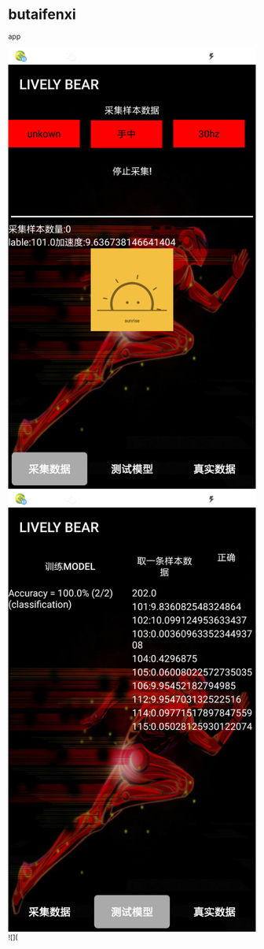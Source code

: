 # butaifenxi
app

![](https://github.com/zhaosilida/butaifenxi/blob/master/shoot/la1%20(1).png)
![](https://github.com/zhaosilida/butaifenxi/blob/master/shoot/la1%20(2).png)
![](
